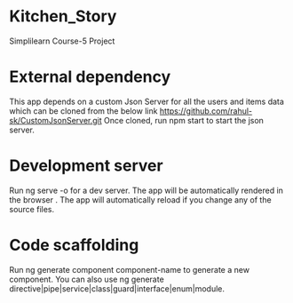 # Kitchen_Story
Simplilearn Course-5 Project

# External dependency

This app depends on a custom Json Server for all the users and items data which can be cloned from the below link https://github.com/rahul-sk/CustomJsonServer.git 
Once cloned, run npm start to start the json server.

# Development server

Run ng serve -o for a dev server. The app will be automatically rendered in the browser . The app will automatically reload if you change any of the source files. 


# Code scaffolding

Run ng generate component component-name to generate a new component. You can also use ng generate directive|pipe|service|class|guard|interface|enum|module.

